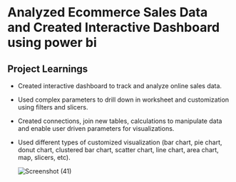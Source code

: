 # Analyzed Ecommerce Sales Data and Created Interactive Dashboard using power bi
## Project Learnings

* Created interactive dashboard to track and analyze online sales data.

* Used complex parameters to drill down in worksheet and customization using filters and slicers.

* Created connections, join new tables, calculations to manipulate data and enable user driven parameters for visualizations.
  
* Used different types of customized visualization (bar chart, pie chart, donut chart, clustered bar chart, scatter chart, line chart, area chart, map, slicers, etc).

  ![Screenshot (41)](https://github.com/PRANITAWANI/Ecommerce-Sales-PowerBI-Project/assets/135104675/954c3bf6-64f3-4ac1-9ebd-00d697187cba)


